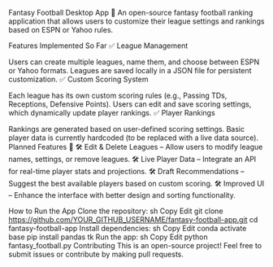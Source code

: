 Fantasy Football Desktop App 🏈
An open-source fantasy football ranking application that allows users to customize their league settings and rankings based on ESPN or Yahoo rules.

Features Implemented So Far
✅ League Management

Users can create multiple leagues, name them, and choose between ESPN or Yahoo formats.
Leagues are saved locally in a JSON file for persistent customization.
✅ Custom Scoring System

Each league has its own custom scoring rules (e.g., Passing TDs, Receptions, Defensive Points).
Users can edit and save scoring settings, which dynamically update player rankings.
✅ Player Rankings

Rankings are generated based on user-defined scoring settings.
Basic player data is currently hardcoded (to be replaced with a live data source).
Planned Features 🚀
🛠 Edit & Delete Leagues – Allow users to modify league names, settings, or remove leagues.
🛠 Live Player Data – Integrate an API for real-time player stats and projections.
🛠 Draft Recommendations – Suggest the best available players based on custom scoring.
🛠 Improved UI – Enhance the interface with better design and sorting functionality.

How to Run the App
Clone the repository:
sh
Copy
Edit
git clone https://github.com/YOUR_GITHUB_USERNAME/fantasy-football-app.git
cd fantasy-football-app
Install dependencies:
sh
Copy
Edit
conda activate base
pip install pandas tk
Run the app:
sh
Copy
Edit
python fantasy_football.py
Contributing
This is an open-source project! Feel free to submit issues or contribute by making pull requests.